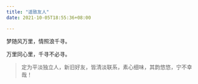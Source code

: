 ```yaml
---
title: "遥致友人"
date: 2021-10-05T18:55:36+08:00

---
```

梦随风万里，情照浪千寻。

万里同心里，千寻不必寻。

> 定为平淡独立人，新旧好友，皆清淡联系，素心细味，其韵悠悠，宁不幸哉！

